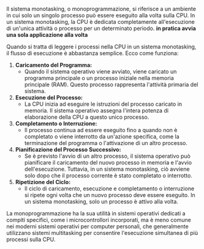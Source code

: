 Il sistema monotasking, o monoprogrammazione, si riferisce a un ambiente in cui solo un singolo processo può essere eseguito alla volta sulla CPU. In un sistema monotasking, la CPU è dedicata completamente all'esecuzione di un'unica attività o processo per un determinato periodo. **in pratica avvia una sola applicazione alla volta**

Quando si tratta di leggere i processi nella CPU in un sistema monotasking, il flusso di esecuzione è abbastanza semplice. Ecco come funziona:

1. **Caricamento del Programma:**
    - Quando il sistema operativo viene avviato, viene caricato un programma principale o un processo iniziale nella memoria principale (RAM). Questo processo rappresenta l'attività primaria del sistema.
2. **Esecuzione del Processo:**
    - La CPU inizia ad eseguire le istruzioni del processo caricato in memoria. Il sistema operativo assegna l'intera potenza di elaborazione della CPU a questo unico processo.
3. **Completamento o Interruzione:**
    - Il processo continua ad essere eseguito fino a quando non è completato o viene interrotto da un'azione specifica, come la terminazione del programma o l'attivazione di un altro processo.
4. **Pianificazione del Processo Successivo:**
    - Se è previsto l'avvio di un altro processo, il sistema operativo può pianificare il caricamento del nuovo processo in memoria e l'avvio dell'esecuzione. Tuttavia, in un sistema monotasking, ciò avviene solo dopo che il processo corrente è stato completato o interrotto.
5. **Ripetizione del Ciclo:**
    - Il ciclo di caricamento, esecuzione e completamento o interruzione si ripete ogni volta che un nuovo processo deve essere eseguito. In un sistema monotasking, solo un processo è attivo alla volta.

La monoprogrammazione ha la sua utilità in sistemi operativi dedicati a compiti specifici, come i microcontrollori incorporati, ma è meno comune nei moderni sistemi operativi per computer personali, che generalmente utilizzano sistemi multitasking per consentire l'esecuzione simultanea di più processi sulla CPU.

